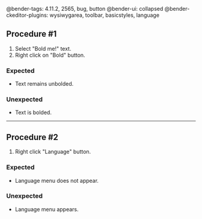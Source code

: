 @bender-tags: 4.11.2, 2565, bug, button
@bender-ui: collapsed
@bender-ckeditor-plugins: wysiwygarea, toolbar, basicstyles, language

## Procedure #1

1. Select "Bold me!" text.
2. Right click on "Bold" button.

### Expected

* Text remains unbolded.

### Unexpected

* Text is bolded.

---

## Procedure #2

1. Right click "Language" button.

### Expected

* Language menu does not appear.

### Unexpected

* Language menu appears.
